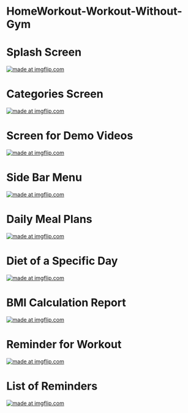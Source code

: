 # HomeWorkout-Workout-Without-Gym

# Splash Screen 

<a href="https://imgflip.com/i/3pkvgt"><img src="https://i.imgflip.com/3pkvgt.jpg" title="made at imgflip.com"/></a>

# Categories Screen 

<a href="https://imgflip.com/i/3pkuv1"><img src="https://i.imgflip.com/3pkuv1.jpg" title="made at imgflip.com"/></a>

# Screen for Demo Videos 

<a href="https://imgflip.com/i/3pkuz9"><img src="https://i.imgflip.com/3pkuz9.jpg" title="made at imgflip.com"/></a>

# Side Bar Menu 

<a href="https://imgflip.com/i/3pkv65"><img src="https://i.imgflip.com/3pkv65.jpg" title="made at imgflip.com"/></a>

# Daily Meal Plans 

<a href="https://imgflip.com/i/3pkvln"><img src="https://i.imgflip.com/3pkvln.jpg" title="made at imgflip.com"/></a>

# Diet of a Specific Day 

<a href="https://imgflip.com/i/3pkvog"><img src="https://i.imgflip.com/3pkvog.jpg" title="made at imgflip.com"/></a>

# BMI Calculation Report 

<a href="https://imgflip.com/i/3pkvrv"><img src="https://i.imgflip.com/3pkvrv.jpg" title="made at imgflip.com"/></a>

# Reminder for Workout 

<a href="https://imgflip.com/i/3pkvxc"><img src="https://i.imgflip.com/3pkvxc.jpg" title="made at imgflip.com"/></a>

# List of Reminders 

<a href="https://imgflip.com/i/3pkw1o"><img src="https://i.imgflip.com/3pkw1o.jpg" title="made at imgflip.com"/></a>



